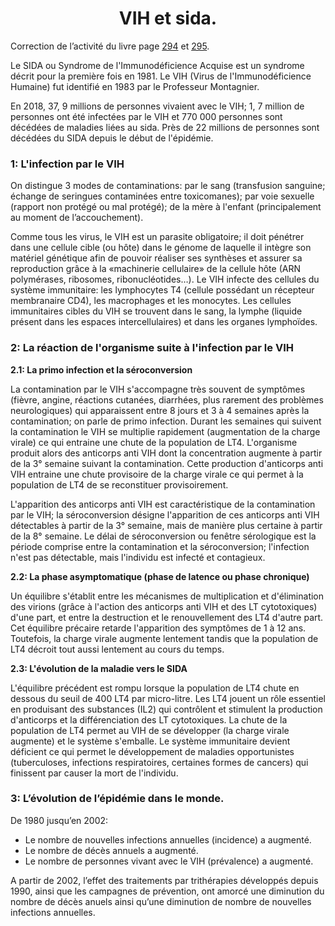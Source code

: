 <!DOCTYPE html>
<html>
<head><meta charset="utf-8"/></head>
<body>
<h1 align=center>VIH et sida.</h1>

<p>Correction de l’activité du livre page <a href="https://ipfs.io/ipfs/QmUUEpp4cCG2EbEksQ3VQkSMPVi8zfFvmqBzRdDg4LjPKC">294</a> et <a href="https://ipfs.io/ipfs/QmPPaVQg7MBBZp41cbey21JnUQ5tGdMzQ1JSZjqyiyPapi">295</a>.</p>

<p>Le SIDA ou Syndrome de l&#39;Immunodéficience Acquise est un syndrome décrit pour la première fois en 1981. Le VIH (Virus de l&#39;Immunodéficience Humaine) fut identifié en 1983 par le Professeur Montagnier. </p>

<p>En 2018, 37, 9 millions de personnes vivaient avec le VIH; 1, 7 million de personnes ont été infectées par le VIH et 770 000 personnes sont décédées de maladies liées au sida. Près de 22 millions de personnes sont décédées du SIDA depuis le début de l&#39;épidémie.</p>

<h3>1: L&#39;infection par le VIH</h3>

<p>On distingue 3 modes de contaminations: par le sang (transfusion sanguine; échange de seringues contaminées entre toxicomanes); par voie sexuelle (rapport non protégé ou mal protégé); de la mère à l&#39;enfant (principalement au moment de l’accouchement).</p>

<p>Comme tous les virus, le VIH est un parasite obligatoire; il doit pénétrer dans une cellule cible (ou hôte) dans le génome de laquelle il intègre son matériel génétique afin de pouvoir réaliser ses synthèses et assurer sa reproduction grâce à la «machinerie cellulaire» de la cellule hôte (ARN polymérases, ribosomes, ribonucléotides&hellip;). Le VIH infecte des cellules du système immunitaire: les lymphocytes T4 (cellule possédant un récepteur membranaire CD4), les macrophages et les monocytes. Les cellules immunitaires cibles du VIH se trouvent dans le sang, la lymphe (liquide présent dans les espaces intercellulaires) et dans les organes lymphoïdes.</p>

<h3>2: La réaction de l&#39;organisme suite à l&#39;infection par le VIH</h3>

<p><strong>2.1: La primo infection et la séroconversion</strong></p>

<p>La contamination par le VIH s&#39;accompagne très souvent de symptômes (fièvre, angine, réactions cutanées, diarrhées, plus rarement des problèmes neurologiques) qui apparaissent entre 8 jours et 3 à 4 semaines après la contamination; on parle de primo infection. Durant les semaines qui suivent la contamination le VIH se multiplie rapidement (augmentation de la charge virale) ce qui entraine une chute de la population de LT4. L&#39;organisme produit alors des anticorps anti VIH dont la concentration augmente à partir de la 3° semaine suivant la contamination. Cette production d&#39;anticorps anti VIH entraine une chute provisoire de la charge virale ce qui permet à la population de LT4 de se reconstituer provisoirement.</p>

<p>L&#39;apparition des anticorps anti VIH est caractéristique de la contamination par le VIH; la séroconversion désigne l&#39;apparition de ces anticorps anti VIH détectables à partir de la 3° semaine, mais de manière plus certaine à partir de la 8° semaine. Le délai de séroconversion ou fenêtre sérologique est la période comprise entre la contamination et la séroconversion; l&#39;infection n&#39;est pas détectable, mais l&#39;individu est infecté et contagieux.</p>

<p><strong>2.2: La phase asymptomatique (phase de latence ou phase chronique)</strong></p>

<p>Un équilibre s&#39;établit entre les mécanismes de multiplication et d&#39;élimination des virions (grâce à l&#39;action des anticorps anti VIH et des LT cytotoxiques) d&#39;une part, et entre la destruction et le renouvellement des LT4 d&#39;autre part. Cet équilibre précaire retarde l&#39;apparition des symptômes de 1 à 12 ans. Toutefois, la charge virale augmente lentement tandis que la population de LT4 décroit tout aussi lentement au cours du temps.</p>

<p><strong>2.3: L&#39;évolution de la maladie vers le SIDA</strong></p>

<p>L&#39;équilibre précédent est rompu lorsque la population de LT4 chute en dessous du seuil de 400 LT4 par micro-litre. Les LT4 jouent un rôle essentiel en produisant des substances (IL2) qui contrôlent et stimulent la production d&#39;anticorps et la différenciation des LT cytotoxiques. La chute de la population de LT4 permet au VIH de se développer (la charge virale augmente) et le système s&#39;emballe. Le système immunitaire devient déficient ce qui permet le développement de maladies opportunistes (tuberculoses, infections respiratoires, certaines formes de cancers) qui finissent par causer la mort de l&#39;individu.</p>

<h3>3: L’évolution de l’épidémie dans le monde.</h3>

<p>De 1980 jusqu’en 2002:</p>

<ul>
<li>Le nombre de nouvelles infections annuelles (incidence) a augmenté.</li>
<li>Le nombre de décès annuels a augmenté.</li>
<li>Le nombre de personnes vivant avec le VIH (prévalence) a augmenté.</li>
</ul>

<p>A partir de 2002, l’effet des traitements par trithérapies développés depuis 1990, ainsi que les campagnes de prévention, ont amorcé une diminution du nombre de décès anuels ainsi qu’une diminution de nombre de nouvelles infections annuelles.</p>

</body>
</html>